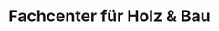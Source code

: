 ---
title: "Fachcenter für Holz & Bau"
url: /schmalkalden/fachcenter-fuer-holz-und-bau/
shop: Baumarkt
---